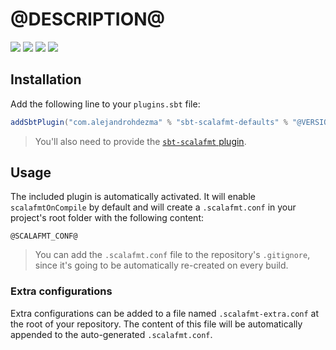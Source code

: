 # @DESCRIPTION@

[![][github-action-badge]][github-action] [![][maven-badge]][maven] [![][steward-badge]][steward]  [![][mergify-badge]][mergify]

## Installation

Add the following line to your `plugins.sbt` file:

```sbt
addSbtPlugin("com.alejandrohdezma" % "sbt-scalafmt-defaults" % "@VERSION@")
```

> You'll also need to provide the [`sbt-scalafmt` plugin](https://github.com/scalameta/sbt-scalafmt). 

## Usage

The included plugin is automatically activated. It will enable `scalafmtOnCompile` by default and will create a `.scalafmt.conf` in your project's root folder with the following content:

```hocon
@SCALAFMT_CONF@
```

> You can add the `.scalafmt.conf` file to the repository's `.gitignore`, since it's going to be automatically re-created on every build.

### Extra configurations

Extra configurations can be added to a file named `.scalafmt-extra.conf` at the root of your repository. The content of this file will be automatically appended to the auto-generated `.scalafmt.conf`.


[github-action]: https://github.com/alejandrohdezma/sbt-scalafmt-defaults/actions
[github-action-badge]: https://img.shields.io/endpoint.svg?url=https%3A%2F%2Factions-badge.atrox.dev%2Falejandrohdezma%2Fsbt-scalafmt-defaults%2Fbadge%3Fref%3Dmaster&style=flat

[maven]: https://search.maven.org/search?q=g:%20com.alejandrohdezma%20AND%20a:sbt-scalafmt-defaults
[maven-badge]: https://maven-badges.herokuapp.com/maven-central/com.alejandrohdezma/sbt-scalafmt-defaults/badge.svg?kill_cache=1

[mergify]: https://mergify.io
[mergify-badge]: https://img.shields.io/endpoint.svg?url=https://gh.mergify.io/badges/alejandrohdezma/sbt-scalafmt-defaults&style=flat

[steward]: https://scala-steward.org
[steward-badge]: https://img.shields.io/badge/Scala_Steward-helping-brightgreen.svg?style=flat&logo=data:image/png;base64,iVBORw0KGgoAAAANSUhEUgAAAA4AAAAQCAMAAAARSr4IAAAAVFBMVEUAAACHjojlOy5NWlrKzcYRKjGFjIbp293YycuLa3pYY2LSqql4f3pCUFTgSjNodYRmcXUsPD/NTTbjRS+2jomhgnzNc223cGvZS0HaSD0XLjbaSjElhIr+AAAAAXRSTlMAQObYZgAAAHlJREFUCNdNyosOwyAIhWHAQS1Vt7a77/3fcxxdmv0xwmckutAR1nkm4ggbyEcg/wWmlGLDAA3oL50xi6fk5ffZ3E2E3QfZDCcCN2YtbEWZt+Drc6u6rlqv7Uk0LdKqqr5rk2UCRXOk0vmQKGfc94nOJyQjouF9H/wCc9gECEYfONoAAAAASUVORK5CYII=
